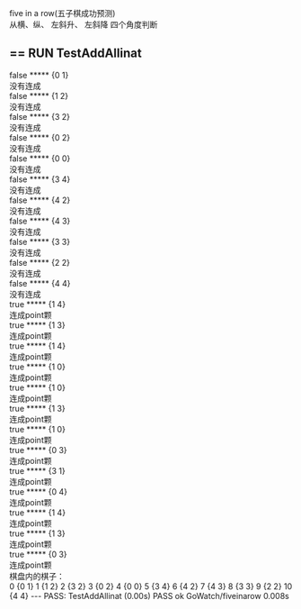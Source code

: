 five in a row(五子棋成功预测)  
从横、纵、 左斜升、 左斜降 四个角度判断   
##  == RUN   TestAddAllinat
false ***** {0 1}   
没有连成  
false ***** {1 2}   
没有连成  
false ***** {3 2}   
没有连成  
false ***** {0 2}   
没有连成  
false ***** {0 0}   
没有连成  
false ***** {3 4}   
没有连成  
false ***** {4 2}   
没有连成  
false ***** {4 3}   
没有连成  
false ***** {3 3}   
没有连成  
false ***** {2 2}   
没有连成  
false ***** {4 4}   
没有连成  
true ***** {1 4}   
连成point颗  
true ***** {1 3}   
连成point颗  
true ***** {1 4}   
连成point颗  
true ***** {1 0}   
连成point颗  
true ***** {1 0}   
连成point颗  
true ***** {1 3}   
连成point颗  
true ***** {1 0}   
连成point颗  
true ***** {0 3}   
连成point颗  
true ***** {3 1}   
连成point颗  
true ***** {0 4}   
连成point颗  
true ***** {1 4}   
连成point颗  
true ***** {1 3}   
连成point颗  
true ***** {0 3}   
连成point颗  
棋盘内的棋子：  
0 {0 1}
1 {1 2}
2 {3 2}
3 {0 2}
4 {0 0}
5 {3 4}
6 {4 2}
7 {4 3}
8 {3 3}
9 {2 2}
10 {4 4}
--- PASS: TestAddAllinat (0.00s)
PASS
ok      GoWatch/fiveinarow      0.008s

